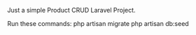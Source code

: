 Just a simple Product CRUD Laravel Project.

Run these commands:
php artisan migrate
php artisan db:seed